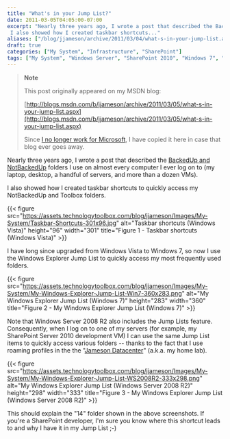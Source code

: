 ```yaml
---
title: "What's in your Jump List?"
date: 2011-03-05T04:05:00-07:00
excerpt: "Nearly three years ago, I wrote a post that described the BackedUp and NotBackedUp folders I use on almost every computer I ever log on to (my laptop, desktop, a handful of servers, and more than a dozen VMs). 
 I also showed how I created taskbar shortcuts..."
aliases: ["/blog/jjameson/archive/2011/03/04/what-s-in-your-jump-list.aspx", "/blog/jjameson/archive/2011/03/05/what-s-in-your-jump-list.aspx"]
draft: true
categories: ["My System", "Infrastructure", "SharePoint"]
tags: ["My System", "Windows Server", "SharePoint 2010", "Windows 7", "Toolbox"]
---
```


> **Note**
>
> This post originally appeared on my MSDN blog:
>
> [http://blogs.msdn.com/b/jjameson/archive/2011/03/05/what-s-in-your-jump-list.aspx](http://blogs.msdn.com/b/jjameson/archive/2011/03/05/what-s-in-your-jump-list.aspx)
>
> Since
> [I no longer work for Microsoft](/blog/jjameson/2011/09/02/last-day-with-microsoft),
> I have copied it here in case that blog ever goes away.

Nearly three years ago, I wrote a post that described the
[BackedUp and NotBackedUp](/blog/jjameson/2007/03/22/backedup-and-notbackedup)
folders I use on almost every computer I ever log on to (my laptop, desktop, a
handful of servers, and more than a dozen VMs).

I also showed how I created taskbar shortcuts to quickly access my NotBackedUp
and Toolbox folders.

{{< figure
src="https://assets.technologytoolbox.com/blog/jjameson/Images/My-System/Taskbar-Shortcuts-301x96.jpg"
alt="Taskbar shortcuts (Windows Vista)" height="96" width="301"
title="Figure 1 - Taskbar shortcuts (Windows Vista)" >}}

I have long since upgraded from Windows Vista to Windows 7, so now I use the
Windows Explorer Jump List to quickly access my most frequently used folders.

{{< figure
src="https://assets.technologytoolbox.com/blog/jjameson/Images/My-System/My-Windows-Explorer-Jump-List-Win7-360x283.png"
alt="My Windows Explorer Jump List (Windows 7)" height="283" width="360"
title="Figure 2 - My Windows Explorer Jump List (Windows 7)" >}}

Note that Windows Server 2008 R2 also includes the Jump Lists feature.
Consequently, when I log on to one of my servers (for example, my SharePoint
Server 2010 development VM) I can use the same Jump List items to quickly access
various folders -- thanks to the fact that I use roaming profiles in the the
"[Jameson Datacenter](/blog/jjameson/2009/09/14/the-jameson-datacenter)" (a.k.a.
my home lab).

{{< figure
src="https://assets.technologytoolbox.com/blog/jjameson/Images/My-System/My-Windows-Explorer-Jump-List-WS2008R2-333x298.png"
alt="My Windows Explorer Jump List (Windows Server 2008 R2)" height="298"
width="333"
title="Figure 3 - My Windows Explorer Jump List (Windows Server 2008 R2)" >}}

This should explain the "14" folder shown in the above screenshots. If you're a
SharePoint developer, I'm sure you know where this shortcut leads to and why I
have it in my Jump List ;-)
